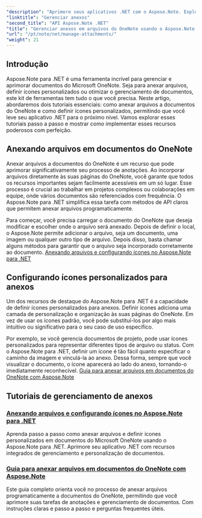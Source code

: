 ```yaml
---
"description": "Aprimore seus aplicativos .NET com o Aspose.Note. Explore tutoriais sobre como anexar arquivos, definir ícones e recuperar anexos para um desenvolvimento aprimorado."
"linktitle": "Gerenciar anexos"
"second_title": "API Aspose.Note .NET"
"title": "Gerenciar anexos em arquivos do OneNote usando o Aspose.Note para .NET"
"url": "/pt/note/net/manage-attachments/"
"weight": 21
---
```


## Introdução

Aspose.Note para .NET é uma ferramenta incrível para gerenciar e aprimorar documentos do Microsoft OneNote. Seja para anexar arquivos, definir ícones personalizados ou otimizar o gerenciamento de documentos, este kit de ferramentas tem tudo o que você precisa. Neste artigo, abordaremos dois tutoriais essenciais: como anexar arquivos a documentos do OneNote e como definir ícones personalizados, permitindo que você leve seu aplicativo .NET para o próximo nível. Vamos explorar esses tutoriais passo a passo e mostrar como implementar esses recursos poderosos com perfeição.

## Anexando arquivos em documentos do OneNote  
Anexar arquivos a documentos do OneNote é um recurso que pode aprimorar significativamente seu processo de anotações. Ao incorporar arquivos diretamente às suas páginas do OneNote, você garante que todos os recursos importantes sejam facilmente acessíveis em um só lugar. Esse processo é crucial ao trabalhar em projetos complexos ou colaborações em equipe, onde vários documentos são referenciados com frequência. O Aspose.Note para .NET simplifica essa tarefa com métodos de API claros que permitem anexar arquivos programaticamente.

Para começar, você precisa carregar o documento do OneNote que deseja modificar e escolher onde o arquivo será anexado. Depois de definir o local, o Aspose.Note permite adicionar o arquivo, seja um documento, uma imagem ou qualquer outro tipo de arquivo. Depois disso, basta chamar alguns métodos para garantir que o arquivo seja incorporado corretamente ao documento.
[Anexando arquivos e configurando ícones no Aspose.Note para .NET](./attaching-files-setting-icons/)

## Configurando ícones personalizados para anexos  
Um dos recursos de destaque do Aspose.Note para .NET é a capacidade de definir ícones personalizados para anexos. Definir ícones adiciona uma camada de personalização e organização às suas páginas do OneNote. Em vez de usar os ícones padrão, você pode substituí-los por algo mais intuitivo ou significativo para o seu caso de uso específico.

Por exemplo, se você gerencia documentos de projeto, pode usar ícones personalizados para representar diferentes tipos de arquivo ou status. Com o Aspose.Note para .NET, definir um ícone é tão fácil quanto especificar o caminho da imagem e vinculá-la ao anexo. Dessa forma, sempre que você visualizar o documento, o ícone aparecerá ao lado do anexo, tornando-o imediatamente reconhecível.
[Guia para anexar arquivos em documentos do OneNote com Aspose.Note](./attach-file-in-one-note-documents/)

## Tutoriais de gerenciamento de anexos
### [Anexando arquivos e configurando ícones no Aspose.Note para .NET](./attaching-files-setting-icons/)
Aprenda passo a passo como anexar arquivos e definir ícones personalizados em documentos do Microsoft OneNote usando o Aspose.Note para .NET. Aprimore seu aplicativo .NET com recursos integrados de gerenciamento e personalização de documentos.
### [Guia para anexar arquivos em documentos do OneNote com Aspose.Note](./attach-file-in-one-note-documents/)
Este guia completo orienta você no processo de anexar arquivos programaticamente a documentos do OneNote, permitindo que você aprimore suas tarefas de anotações e gerenciamento de documentos. Com instruções claras e passo a passo e perguntas frequentes úteis.